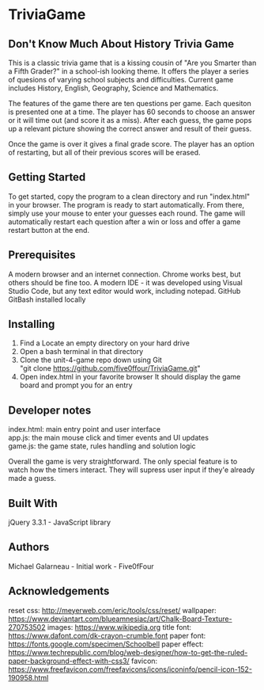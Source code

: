 # TriviaGame

## Don't Know Much About History Trivia Game

This is a classic trivia game that is a kissing cousin of "Are you Smarter than a Fifth Grader?" in a school-ish looking theme.  It offers the player a series of quesions of varying school subjects and difficulties.  Current game includes History, English, Geography, Science and Mathematics. 

The features of the game there are ten questions per game.  Each quesiton is presented one at a time.  The player has 60 seconds to choose an answer or it will time out (and score it as a miss).  After each guess, the game pops up a relevant picture showing the correct answer and result of their guess.  

Once the game is over it gives a final grade score.  The player has an option of restarting,  but all of their previous scores will be erased.

## Getting Started
To get started,  copy the program to a clean directory and run "index.html" in your browser.   The program is ready to start automatically.  From there,  simply use your mouse to enter your guesses each round.   The game will automatically restart each question after a win or loss and offer a game restart button at the end.

## Prerequisites
A modern browser and an internet connection.   Chrome works best, but others should be fine too.
A modern IDE - it was developed using Visual Studio Code, but any text editor would work, including notepad.
GitHub 
GitBash installed locally

## Installing
1.  Find a Locate an empty directory on your hard drive
2.  Open a bash terminal in that directory
3.  Clone the unit-4-game repo down using  Git   
         "git clone https://github.com/five0ffour/TriviaGame.git"
4.  Open index.html in your favorite browser
        It should display the game board and prompt you for an entry

## Developer notes
index.html:  main entry point and user interface  
app.js:  the main mouse click and timer events and UI updates     
game.js:   the game state, rules handling and solution logic            

Overall the game is very straightforward.  The only special feature is to watch how the timers interact.  They will supress user input if they'e already made a guess.

## Built With
jQuery 3.3.1 - JavaScript library  

## Authors
Michael Galarneau - Initial work - Five0fFour

## Acknowledgements
reset css: http://meyerweb.com/eric/tools/css/reset/ 
wallpaper:  https://www.deviantart.com/blueamnesiac/art/Chalk-Board-Texture-270753502
images:  https://www.wikipedia.org
title font: https://www.dafont.com/dk-crayon-crumble.font
paper font: https://fonts.google.com/specimen/Schoolbell
paper effect: https://www.techrepublic.com/blog/web-designer/how-to-get-the-ruled-paper-background-effect-with-css3/
favicon: https://www.freefavicon.com/freefavicons/icons/iconinfo/pencil-icon-152-190958.html
